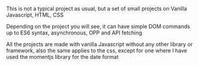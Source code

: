This is not a typical project as usual, but a set of small projects on Vanilla Javascript, HTML, CSS

Depending on the project you will see, it can have simple DOM commands up to ES6 syntax, asynchronous, OPP and API fetching

All the projects are made with vanilla Javascript without any other library or framework, also the same applies to the css, except for one where I have used the momentjs library for the date format
